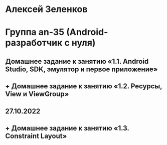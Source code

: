 # Алексей Зеленков
# Группа an-35 (Android-разработчик с нуля)

##   Домашнее задание к занятию «1.1. Android Studio, SDK, эмулятор и первое приложение»
## + Домашнее задание к занятию «1.2. Ресурсы, View и ViewGroup»
## 27.10.2022
## + Домашнее задание к занятию «1.3. Constraint Layout»
